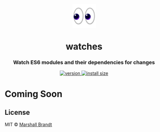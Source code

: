 <div align="center">
  <img src="https://github.com/marshallcb/watches/raw/main/meta/watches.png" alt="watches" width="75" />
</div>

<h1 align="center">watches</h1>
<h3 align="center">Watch ES6 modules and their dependencies for changes</h3>

<div align="center">
  <a href="https://npmjs.org/package/watches">
    <img src="https://badgen.now.sh/npm/v/watches" alt="version" />
  </a>
  <a href="https://packagephobia.com/result?p=watches">
    <img src="https://badgen.net/packagephobia/install/watches" alt="install size" />
  </a>
</div>

# Coming Soon

## License

MIT © [Marshall Brandt](https://m4r.sh)